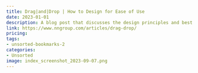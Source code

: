 ```yaml
---
title: Drag|and|Drop | How to Design for Ease of Use
date: 2023-01-01
description: A blog post that discusses the design principles and best practices for drag-and-drop interactions in user interfaces.
link: https://www.nngroup.com/articles/drag-drop/
pricing: 
tags: 
- unsorted-bookmarks-2 
categories: 
- Unsorted 
image: index_screenshot_2023-09-07.png
---
```

